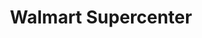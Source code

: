 ---
title: "Walmart Supercenter"
url: /joplin/walmart-supercenter-south-range-line-road/
shop: Supermarkt
---